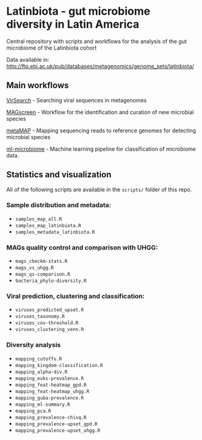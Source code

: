 # Latinbiota - gut microbiome diversity in Latin America
Central repository with scripts and workflows for the analysis of the gut microbiome of the Latinbiota cohort

Data available in: http://ftp.ebi.ac.uk/pub/databases/metagenomics/genome_sets/latinbiota/

## Main workflows

[VirSearch](https://github.com/alexmsalmeida/virsearch) - Searching viral sequences in metagenomes

[MAGscreen](https://github.com/alexmsalmeida/magscreen) - Workflow for the identification and curation of new microbial species

[metaMAP](https://github.com/alexmsalmeida/metamap) - Mapping sequencing reads to reference genomes for detecting microbial species

[ml-microbiome](https://github.com/alexmsalmeida/ml-microbiome) - Machine learning pipeline for classification of microbiome data.

## Statistics and visualization

All of the following scripts are available in the `scripts/` folder of this repo.

### Sample distribution and metadata:

* `samples_map_all.R`
* `samples_map_latinbiota.R`
* `samples_metadata_latinbiota.R`

### MAGs quality control and comparison with UHGG:

* `mags_checkm-stats.R`
* `mags_vs_uhgg.R`
* `mags_qs-comparison.R`
* `bacteria_phylo-diversity.R`

### Viral prediction, clustering and classification:

* `viruses_predicted_upset.R`
* `viruses_taxonomy.R`
* `viruses_cov-threshold.R`
* `viruses_clustering_venn.R`

### Diversity analysis

* `mapping_cutoffs.R`
* `mapping_kingdom-classification.R`
* `mapping_alpha-div.R`
* `mapping_euks-prevalence.R`
* `mapping_feat-heatmap_gpd.R`
* `mapping_feat-heatmap_uhgg.R`
* `mapping_guba-prevalence.R`
* `mapping_ml-summary.R`
* `mapping_pca.R`
* `mapping_prevalence-chisq.R`
* `mapping_prevalence-upset_gpd.R`
* `mapping_prevalence-upset_uhgg.R`

